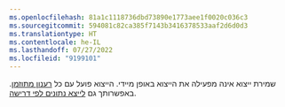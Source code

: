 ```yaml
---
ms.openlocfilehash: 81a1c1118736dbd73890e1773aee1f0020c036c3
ms.sourcegitcommit: 594081c82ca385f7143b3416378533aaf2d6d0d3
ms.translationtype: HT
ms.contentlocale: he-IL
ms.lasthandoff: 07/27/2022
ms.locfileid: "9199101"
---
```

שמירת ייצוא אינה מפעילה את הייצוא באופן מיידי. הייצוא פועל עם כל [רענון מתוזמן](../system.md#schedule-tab). באפשרותך גם [לייצא נתונים לפי דרישה](../export-destinations.md#run-exports-on-demand).